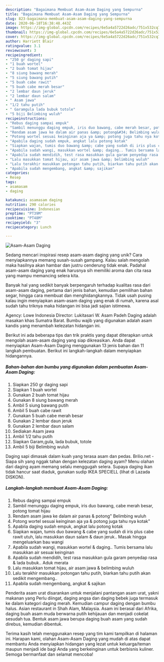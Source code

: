 ```yaml
---
description: "Bagaimana Membuat Asam-Asam Daging yang Sempurna"
title: "Bagaimana Membuat Asam-Asam Daging yang Sempurna"
slug: 823-bagaimana-membuat-asam-asam-daging-yang-sempurna
date: 2020-06-18T16:38:48.443Z
image: https://img-global.cpcdn.com/recipes/6e5a4a5722d26adc/751x532cq70/asam-asam-daging-foto-resep-utama.jpg
thumbnail: https://img-global.cpcdn.com/recipes/6e5a4a5722d26adc/751x532cq70/asam-asam-daging-foto-resep-utama.jpg
cover: https://img-global.cpcdn.com/recipes/6e5a4a5722d26adc/751x532cq70/asam-asam-daging-foto-resep-utama.jpg
author: Harriett Blair
ratingvalue: 3.1
reviewcount: 3
recipeingredient:
- "250 gr daging sapi"
- "1 buah wortel"
- "2 buah tomat hijau"
- "8 siung bawang merah"
- "5 siung bawang putih"
- "5 buah cabe rawit"
- "5 buah cabe merah besar"
- "2 lembar daun jeruk"
- "2 lembar daun salam"
- " Asam jawa"
- "1/2 tahu putih"
- " Garamgula lada bubuk totole"
- "5 biji Belimbing wuluh"
recipeinstructions:
- "Rebus daging sampai empuk"
- "Sambil menunggu daging empuk, iris duo bawang, cabe merah besar, potong tomat hijau"
- "Rendam asam jawa ke dalam air panas &amp; potong&#34; Belimbing wuluh"
- "Potong wortel sesuai keinginan aja ya &amp; potong juga tahu nya kotak&#34;"
- "Apabila daging sudah empuk, angkat lalu potong kotak"
- "Siapkan wajan, tumis duo bawang &amp; cabe yang sudah di iris plus cabe rawit utuh, lalu masukkan daun salam &amp; daun jeruk.. Masak hingga mengeluarkan bau wangi"
- "Apabila sudah wangi, masukkan wortel &amp; daging.. Tumis bersama lalu masukkan air sesuai keinginan"
- "Apabila sudah mendidih, test rasa masukkan gula garam penyedap rasa &amp; lada bubuk.. Aduk merata"
- "Lalu masukkan tomat hijau, air asam jawa &amp; belimbing wuluh"
- "Lalu terakhir masukkan potongan tahu putih, biarkan tahu putih akan sedikit mengembang.."
- "Apabila sudah mengembang, angkat &amp; sajikan"
categories:
- Resep
tags:
- asamasam
- daging

katakunci: asamasam daging 
nutrition: 290 calories
recipecuisine: Indonesian
preptime: "PT39M"
cooktime: "PT48M"
recipeyield: "3"
recipecategory: Lunch

---
```



![Asam-Asam Daging](https://img-global.cpcdn.com/recipes/6e5a4a5722d26adc/751x532cq70/asam-asam-daging-foto-resep-utama.jpg)

Sedang mencari inspirasi resep asam-asam daging yang unik? Cara menyiapkannya memang susah-susah gampang. Kalau salah mengolah maka hasilnya akan hambar dan justru cenderung tidak enak. Padahal asam-asam daging yang enak harusnya sih memiliki aroma dan cita rasa yang mampu memancing selera kita.

Banyak hal yang sedikit banyak berpengaruh terhadap kualitas rasa dari asam-asam daging, pertama dari jenis bahan, kemudian pemilihan bahan segar, hingga cara membuat dan menghidangkannya. Tidak usah pusing kalau ingin menyiapkan asam-asam daging yang enak di rumah, karena asal sudah tahu triknya maka hidangan ini bisa jadi sajian istimewa.

Agency: Lowe Indonesia Director: Lukitasari W. Asam Padeh Daging adalah masakan khas Sumatra Barat. Bumbu wajib yang digunakan adalah asam kandis yang menambah kelezatan hidangan ini.


Berikut ini ada beberapa tips dan trik praktis yang dapat diterapkan untuk mengolah asam-asam daging yang siap dikreasikan. Anda dapat menyiapkan Asam-Asam Daging menggunakan 13 jenis bahan dan 11 langkah pembuatan. Berikut ini langkah-langkah dalam menyiapkan hidangannya.

<!--inarticleads1-->

##### Bahan-bahan dan bumbu yang digunakan dalam pembuatan Asam-Asam Daging:

1. Siapkan 250 gr daging sapi
1. Siapkan 1 buah wortel
1. Gunakan 2 buah tomat hijau
1. Gunakan 8 siung bawang merah
1. Ambil 5 siung bawang putih
1. Ambil 5 buah cabe rawit
1. Gunakan 5 buah cabe merah besar
1. Gunakan 2 lembar daun jeruk
1. Gunakan 2 lembar daun salam
1. Sediakan  Asam jawa
1. Ambil 1/2 tahu putih
1. Siapkan  Garam,gula, lada bubuk, totole
1. Ambil 5 biji Belimbing wuluh


Daging sapi dimasak dalam kuah yang terasa asam dan pedas. Brilio.net - Siapa sih yang nggak tahan dengan kelezatan daging ayam? Menu olahan dari daging ayam memang selalu menggugah selera. Supaya daging ikan tidak hancur saat diaduk, gunakan sudip IKEA SPECIELL (lihat di Lazada DISKON). 

<!--inarticleads2-->

##### Langkah-langkah membuat Asam-Asam Daging:

1. Rebus daging sampai empuk
1. Sambil menunggu daging empuk, iris duo bawang, cabe merah besar, potong tomat hijau
1. Rendam asam jawa ke dalam air panas &amp; potong&#34; Belimbing wuluh
1. Potong wortel sesuai keinginan aja ya &amp; potong juga tahu nya kotak&#34;
1. Apabila daging sudah empuk, angkat lalu potong kotak
1. Siapkan wajan, tumis duo bawang &amp; cabe yang sudah di iris plus cabe rawit utuh, lalu masukkan daun salam &amp; daun jeruk.. Masak hingga mengeluarkan bau wangi
1. Apabila sudah wangi, masukkan wortel &amp; daging.. Tumis bersama lalu masukkan air sesuai keinginan
1. Apabila sudah mendidih, test rasa masukkan gula garam penyedap rasa &amp; lada bubuk.. Aduk merata
1. Lalu masukkan tomat hijau, air asam jawa &amp; belimbing wuluh
1. Lalu terakhir masukkan potongan tahu putih, biarkan tahu putih akan sedikit mengembang..
1. Apabila sudah mengembang, angkat &amp; sajikan


Penderita asam urat disarankan untuk menjalani pantangan asam urat, yakni makanan yang Perlu diingat, daging angsa dan daging bebek juga termasuk ke dalam kategori daging merah. Kemudian campur daging dengan bumbu halus. Asian restaurant in Shah Alam, Malaysia. Asam ini berasal dari Afrika, daging buah asam muda berwarna putih kehijauan dan menjadi cokelat sesudah tua. Bentuk asam jawa berupa daging buah asam yang sudah direbus, kemudian dibentuk. 

Terima kasih telah menggunakan resep yang tim kami tampilkan di halaman ini. Harapan kami, olahan Asam-Asam Daging yang mudah di atas dapat membantu Anda menyiapkan hidangan yang lezat untuk keluarga/teman maupun menjadi ide bagi Anda yang berkeinginan untuk berbisnis kuliner. Semoga bermanfaat dan selamat mencoba!
